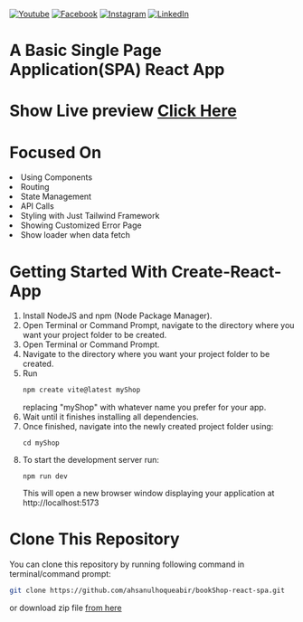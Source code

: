 [![Youtube][youtube-shield]][youtube-url]
[![Facebook][facebook-shield]][facebook-url]
[![Instagram][instagram-shield]][instagram-url]
[![LinkedIn][linkedin-shield]][linkedin-url]

# A Basic Single Page Application(SPA) React App

# Show Live preview [Click Here](https://strong-queijadas-e213e3.netlify.app/)



# Focused On
<li> Using Components
<li> Routing
<li> State Management
<li> API Calls
<li> Styling with Just Tailwind Framework
<li> Showing Customized Error Page
<li> Show loader when data fetch


# Getting Started With Create-React-App
1. Install NodeJS and npm (Node Package Manager).
2. Open Terminal or Command Prompt, navigate to the directory where you want your project folder to be created.
2. Open Terminal or Command Prompt.
3. Navigate to the directory where you want your project folder to be created.
4. Run
   ```sh
   npm create vite@latest myShop
   ```
   replacing "myShop" with whatever name you prefer for your app.
6. Wait until it finishes installing all dependencies.
7. Once finished, navigate into the newly created project folder using:
   ```
   cd myShop
   ```
9. To start the development server run:
    ```
    npm run dev
   ```
   This will open a new browser window displaying your application at http://localhost:5173

# Clone This Repository
You can clone this repository by running following command in terminal/command prompt:

```sh 
git clone https://github.com/ahsanulhoqueabir/bookShop-react-spa.git
```
or download zip file [from here](https://github.com/ahsanulhoqueabir/bookShop-react-spa)




[youtube-shield]: https://img.shields.io/badge/-Youtube-black.svg?style=flat-square&logo=youtube&color=555&logoColor=white
[youtube-url]: https://youtube.com/@AhsanulAbir
[facebook-shield]: https://img.shields.io/badge/-Facebook-black.svg?style=flat-square&logo=facebook&color=555&logoColor=white
[facebook-url]: https://facebook.com/mdahsanulhoqueabir
[instagram-shield]: https://img.shields.io/badge/-Instagram-black.svg?style=flat-square&logo=instagram&color=555&logoColor=white
[instagram-url]: https://instagram.com/Ahsanul.H.abir
[linkedin-shield]: https://img.shields.io/badge/-LinkedIn-black.svg?style=flat-square&logo=linkedin&colorB=555
[linkedin-url]: https://linkedin.com/company/AhsanulHoqueAbir
